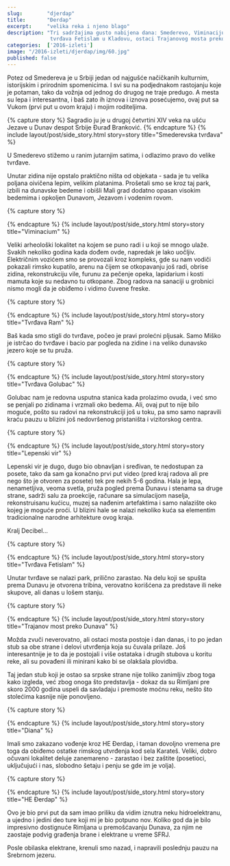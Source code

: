 ```yaml
---
slug:        "djerdap"
title:       "Đerdap"
excerpt:     "velika reka i njeno blago"
description: "Tri sadržajima gusto nabijena dana: Smederevo, Viminacijum, tvrđava Ram, tvrđava Golubac, Lepenski vir, 
              tvrđava Fetislam u Kladovu, ostaci Trajanovog mosta preko Dunava, obilazak HE Đerdap, Srebrno ostrvo"
categories:  ['2016-izleti']
image: "/2016-izleti/djerdap/img/60.jpg"
published: false
---
```


Potez od Smedereva je u Srbiji jedan od najgušće načičkanih kulturnim, istorijskim i prirodnim spomenicima.
I svi su na podjednakom rastojanju koje je potaman, tako da vožnja od jednog do drugog ne traje predugo. A mesta
su lepa i interesantna, i baš zato ih iznova i iznova posećujemo, ovaj put sa Vukom (prvi put u ovom kraju) i
mojim roditeljima.

{% capture story %}
Sagradio ju je u drugoj četvrtini XIV veka na ušću Jezave u Dunav despot Srbije Đurađ Branković.
{% endcapture %}
{% include layout/post/side_story.html story=story title="Smederevska tvrđava" %}

U Smederevo stižemo u ranim jutarnjim satima, i odlazimo pravo do velike tvrđave.

Unutar zidina nije opstalo praktično ništa od objekata - sada je tu velika poljana oivičena lepim, velikim
platanima. Prošetali smo se kroz taj park, izbili na dunavske bedeme i obišli Mali grad dodatno opasan
visokim bedemima i opkoljen Dunavom, Jezavom i vodenim rovom.

{% capture story %}

{% endcapture %}
{% include layout/post/side_story.html story=story title="Viminacium" %}

Veliki arheološki lokalitet na kojem se puno radi i u koji se mnogo ulaže. Svakih nekoliko godina kada dođem
ovde, napredak je lako uočljiv. Električnim vozićem smo se provozali kroz kompleks, gde su nam vodiči pokazali
rimsko kupatilo, arenu na čijem se otkopavanju još radi, obrise zidina, rekonstrukciju vile, furunu za pečenje
opeka, lapidarium i kosti mamuta koje su nedavno tu otkopane. Zbog radova na sanaciji u grobnici nismo mogli da
je obiđemo i vidimo čuvene freske.

{% capture story %}

{% endcapture %}
{% include layout/post/side_story.html story=story title="Tvrđava Ram" %}

Baš kada smo stigli do tvrđave, počeo je pravi prolećni pljusak. Samo Miško je istrčao do tvrđave i bacio par
pogleda na zidine i na veliko dunavsko jezero koje se tu pruža.

{% capture story %}

{% endcapture %}
{% include layout/post/side_story.html story=story title="Tvrđava Golubac" %}

Golubac nam je redovna usputna stanica kada prolazimo ovuda, i već smo se penjali po zidinama i vrzmali oko
bedema. Ali, ovaj put to nije bilo moguće, pošto su radovi na rekonstrukciji još u toku, pa smo samo napravili
kraću pauzu u blizini još nedovršenog pristaništa i vizitorskog centra.


{% capture story %}

{% endcapture %}
{% include layout/post/side_story.html story=story title="Lepenski vir" %}

Lepenski vir je dugo, dugo bio obnavljan i sređivan, te nedostupan za posete, tako da sam ga konačno prvi put video
(pred kraj radova ali pre nego što je otvoren za posete) tek pre nekih 5-6 godina. Hala je lepa, nenametljiva,
veoma svetla, pruža pogled prema Dunavu i stenama sa druge strane, sadrži salu za proekcije, računare sa
simulacijom naselja, rekonstruisanu kućicu, muzej sa nađenim artefaktima i samo nalazište oko kojeg je moguće
proći. U blizini hale se nalazi nekoliko kuća sa elementim tradicionalne narodne arhitekture ovog kraja.

Kralj Decibel...

{% capture story %}

{% endcapture %}
{% include layout/post/side_story.html story=story title="Tvrđava Fetislam" %}

Unutar tvrđave se nalazi park, prilično zarastao. Na delu koji se spušta prema Dunavu je otvorena tribina,
verovatno korišćena za predstave ili neke skupove, ali danas u lošem stanju.

{% capture story %}

{% endcapture %}
{% include layout/post/side_story.html story=story title="Trajanov most preko Dunava" %}

Možda zvuči neverovatno, ali ostaci mosta postoje i dan danas, i to po jedan stub sa obe strane i delovi 
utvrđenja koja su čuvala prilaze. Još interesantnije je to da je postojali i više ostataka i drugih stubova
u koritu reke, ali su povađeni ili minirani kako bi se olakšala plovidba.

Taj jedan stub koji je ostao sa srpske strane nije toliko zanimljiv zbog toga kako izgleda, već zbog onoga
što predstavlja - dokaz da su Rimljani pre skoro 2000 godina uspeli da savladaju i premoste moćnu reku, nešto
što stolećima kasnije nije ponovljeno.

{% capture story %}

{% endcapture %}
{% include layout/post/side_story.html story=story title="Diana" %}

Imali smo zakazano vođenje kroz HE Đerdap, i taman dovoljno vremena pre toga da obiđemo ostatke rimskog utvrđenja
kod sela Karateš. Veliki, dobro očuvani lokalitet deluje zanemareno - zarastao i bez zaštite (posetioci, uključujući
i nas, slobodno šetaju i penju se gde im je volja).

{% capture story %}

{% endcapture %}
{% include layout/post/side_story.html story=story title="HE Đerdap" %}

Ovo je bio prvi put da sam imao priliku da vidim iznutra neku hidroelektranu, a ujedno i jedini deo ture koji mi
je bio potpuno nov. Koliko god da je bilo impresivno dostignuće Rimljana u premošćavanju Dunava, za njim
ne zaostaje podvig građenja brane i elektrane u vreme SFRJ.

Posle obilaska elektrane, krenuli smo nazad, i napravili poslednju pauzu na Srebrnom jezeru.